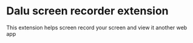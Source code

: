 # Dalu screen recorder extension
This extension helps screen record your screen and view it another web app 

